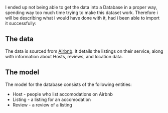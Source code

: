 I ended up not being able to get the data into a Database in a proper way, spending way too much time trying to make this dataset work. Therefore i will be describing what i would have done with it, had i been able to import it successfully:

## The data
The data is sourced from [Airbnb](http://insideairbnb.com/get-the-data/). It details the listings on their service, along with information about Hosts, reviews, and location data.

## The model
The model for the database consists of the following entities:
* Host - people who list accomodations on Airbnb
* Listing - a listing for an accomodation
* Review - a review of a listing


